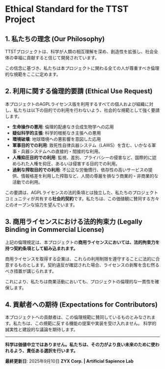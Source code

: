 # Ethical Standard for the TTST Project

## 1. 私たちの理念 (Our Philosophy)

TTSTプロジェクトは、科学が人類の相互理解を深め、創造性を拡張し、社会全体の幸福に貢献すると信じて開発されています。

この信念に基づき、私たちは本プロジェクトに関わる全ての人が尊重すべき倫理的な規範をここに定めます。

## 2. 利用に関する倫理的要請 (Ethical Use Request)

本プロジェクトのAGPLライセンス版を利用するすべての個人および組織に対し、私たちは以下の目的での利用を行わないよう、社会的な規範として強く要請します。

* **生命操作の悪用**: 倫理的配慮なき合成生物学への応用
* **疑似科学的主張**: 科学的根拠なき主張への悪用
* **環境破壊**: 地球環境への悪影響を意図した応用
* **軍事目的での利用**: 致死性自律兵器システム（LAWS）を含む、いかなる軍事・兵器システムへの直接的・間接的な利用。
* **人権抑圧目的での利用**: 監視、差別、プライバシーの侵害など、国際的に認められた人権を抑圧、あるいは侵害する目的での利用。
* **過剰な搾取目的での利用**: 不公正な労働慣行、依存性の高いサービスの提供、情報格差を利用した搾取など、人間の尊厳を損なう商業的・非商業的な活動での利用。

この要請は、AGPLライセンスの法的条項とは独立した、私たちのプロジェクトコミュニティが共有する**社会的契約**です。私たちは、この価値観に賛同する方々とのオープンな協力を望んでいます。

## 3. 商用ライセンスにおける法的拘束力 (Legally Binding in Commercial License)

上記の倫理規定は、本プロジェクトの**商用ライセンスにおいては、法的拘束力を持つ契約条項として組み込まれます。**

商用ライセンスを取得する企業は、これらの利用制限を遵守することに法的に合意するものとします。契約違反が確認された場合、ライセンスの剥奪を含む然るべき措置が講じられます。

これにより、私たちは商業活動においても、プロジェクトの倫理的な一貫性を確保します。

## 4. 貢献者への期待 (Expectations for Contributors)

本プロジェクトへの貢献者は、この倫理規範に賛同しているものとみなされます。私たちは、この規範に反する機能の提案や実装を受け入れません。
科学的誠実性と建設的な議論を期待します。

---

**科学は価値中立ではありません。私たちは、その力がより良い未来のために使われるよう、責任ある選択を行います。**

**最終更新日**: 2025年9月10日
**ZYX Corp. | Artificial Sapience Lab**
